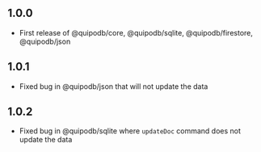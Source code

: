 ## 1.0.0

- First release of @quipodb/core, @quipodb/sqlite, @quipodb/firestore, @quipodb/json

## 1.0.1

- Fixed bug in @quipodb/json that will not update the data

## 1.0.2

- Fixed bug in @quipodb/sqlite where `updateDoc` command does not update the data
